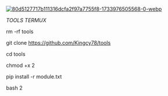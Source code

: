 <a href="https://ibb.co.com/gR7fKFp"><img src="https://i.ibb.co.com/gR7fKFp/80d5127717b111316dcfa2f97a7755f8-1733976505568-0-webp.webp" alt="80d5127717b111316dcfa2f97a7755f8-1733976505568-0-webp" border="0"></a>

*TOOLS TERMUX*

rm -rf tools

git clone https://github.com/Kingcy78/tools

cd tools

chmod +x 2

pip install -r module.txt

bash 2
